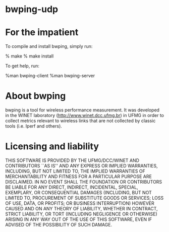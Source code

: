 # bwping-udp


For the impatient
================

To compile and install bwping, simply run:

% make
% make install

To get help, run:

%man bwping-client
%man bwping-server


About bwping
================

bwping is a tool for wireless performance measurement. It was
developed in the WINET laboratory (http://www.winet.dcc.ufmg.br) in
UFMG in order to collect metrics relevant to wireless links that are
not collected by classic tools (i.e. Iperf and others).

Licensing and liability
================

THIS SOFTWARE IS PROVIDED BY THE UFMG/DCC/WINET AND CONTRIBUTORS ``AS
IS'' AND ANY EXPRESS OR IMPLIED WARRANTIES, INCLUDING, BUT NOT
LIMITED TO, THE IMPLIED WARRANTIES OF MERCHANTABILITY AND FITNESS FOR
A PARTICULAR PURPOSE ARE DISCLAIMED.  IN NO EVENT SHALL THE
FOUNDATION OR CONTRIBUTORS BE LIABLE FOR ANY DIRECT, INDIRECT,
INCIDENTAL, SPECIAL, EXEMPLARY, OR CONSEQUENTIAL DAMAGES (INCLUDING,
BUT NOT LIMITED TO, PROCUREMENT OF SUBSTITUTE GOODS OR SERVICES; LOSS
OF USE, DATA, OR PROFITS; OR BUSINESS INTERRUPTION) HOWEVER CAUSED
AND ON ANY THEORY OF LIABILITY, WHETHER IN CONTRACT, STRICT
LIABILITY, OR TORT (INCLUDING NEGLIGENCE OR OTHERWISE) ARISING IN ANY
WAY OUT OF THE USE OF THIS SOFTWARE, EVEN IF ADVISED OF THE
POSSIBILITY OF SUCH DAMAGE.
